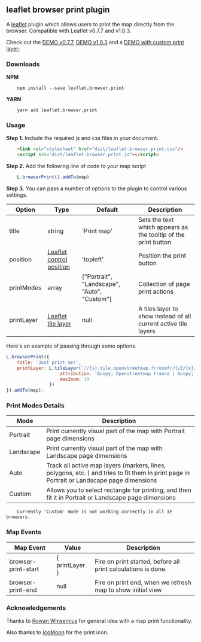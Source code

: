 ## leaflet browser print plugin

A [leaflet](http://www.leafletjs.com) plugin which allows users to print the map directly from the browser. Compatible with Leaflet v0.7.7 and v1.0.3.

Check out the [DEMO v0.7.7](https://igor-vladyka.github.io/leaflet.browser.print/v0.7.7.html), [DEMO v1.0.3](https://igor-vladyka.github.io/leaflet.browser.print/v1.0.3.html) and a [DEMO with custom print layer](https://igor-vladyka.github.io/leaflet.browser.print/);

### Downloads
**NPM**
````
	npm install --save leaflet.browser.print
````

**YARN**
````
	yarn add leaflet.browser.print
````

### Usage
**Step 1.** Include the required js and css files in your document.

```html
	<link rel="stylesheet" href="dist/leaflet.browser.print.css"/>
	<script src="dist/leaflet.browser.print.js"></script>
```

**Step 2.** Add the following line of code to your map script

``` js
	L.browserPrint().addTo(map)
```

**Step 3.**
You can pass a number of options to the plugin to control various settings.

| Option        | Type         | Default      | Description   |
| ------------- |--------------|--------------|---------------|
| title | string | 'Print map' | Sets the text which appears as the tooltip of the print button |
| position | [Leaflet control position](http://leafletjs.com/reference.html#control-positions) | 'topleft' | Position the print button |
| printModes | array | ["Portrait", "Landscape", "Auto", "Custom"] | Collection of page print actions |
| printLayer | [Leaflet tile layer](http://leafletjs.com/reference-0.7.7.html#tilelayer) | null | A tiles layer to show instead of all current active tile layers |

Here's an example of passing through some options.
``` js
L.browserPrint({
	title: 'Just print me!',
	printLayer: L.tileLayer('//{s}.tile.openstreetmap.fr/osmfr/{z}/{x}/{y}.png', {
					attribution: '&copy; Openstreetmap France | &copy; <a href="http://www.openstreetmap.org/copyright">OpenStreetMap</a>',
					maxZoom: 19
				})
}).addTo(map);
```

### Print Modes Details

| Mode        | Description   |
| ------------- |--------------|
| Portrait | Print currently visual part of the map with Portrait page dimensions |
| Landscape | Print currently visual part of the map with Landscape page dimensions |
| Auto | Track all active map layers (markers, lines, polygons, etc. ) and tries to fit them in print page in Portrait or Landscape page dimensions |
| Custom | Allows you to select rectangle for printing, and then fit it in Portrait or Landscape page dimensions |

````
	Currently 'Custom' mode is not working correctly in all IE browsers.
````

### Map Events

| Map Event        | Value      | Description   |
| ------------- |--------------|--------------|
| browser-print-start | { printLayer } | Fire on print started, before all print calculations is done. |
| browser-print-end | null | Fire on print end, when we refresh map to show initial view |

### Acknowledgements
Thanks to [Rowan Winsemius](https://github.com/rowanwins/leaflet-easyPrint) for general idea with a map print functionality.

Also thanks to [IcoMoon](http://icomoon.io/) for the print icon.
